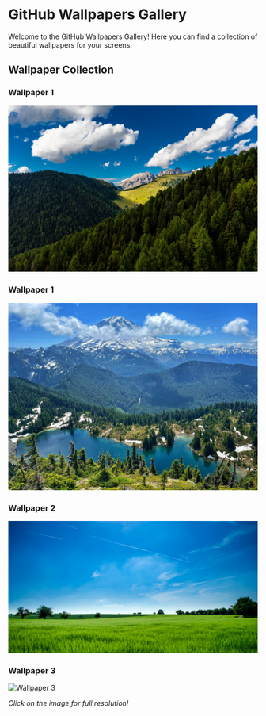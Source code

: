 # GitHub Wallpapers Gallery

Welcome to the GitHub Wallpapers Gallery! Here you can find a collection of beautiful wallpapers for your screens.

## Wallpaper Collection

### Wallpaper 1
![Wallpaper 1](simon-rae-418042-unsplash.jpg)

### Wallpaper 1
![Wallpaper 1](irgpvfmqhoa71.jpg)

### Wallpaper 2
![Wallpaper 2](pexels-akos-szabo-145938-440731.jpg)

### Wallpaper 3
![Wallpaper 3](nature-lake-scenery-aerial-view-spray)

*Click on the image for full resolution!*
